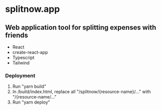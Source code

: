 # splitnow.app

## Web application tool for splitting expenses with friends

- React
- create-react-app
- Typescript
- Tailwind

### Deployment

1. Run "yarn build"
2. In /build/index.html, replace all "/splitnow/{resource-name}/..." with "/{resource-name/..."
3. Run "yarn deploy"
